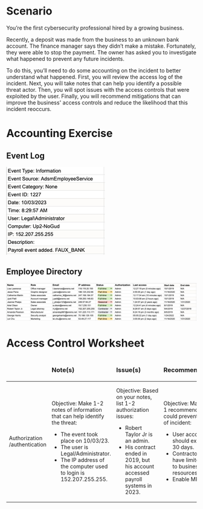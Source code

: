 # Scenario

You’re the first cybersecurity professional hired by a growing business.

Recently, a deposit was made from the business to an unknown bank account. 
The finance manager says they didn’t make a mistake. Fortunately, they were able to stop the payment. 
The owner has asked you to investigate what happened to prevent any future incidents.

To do this, you’ll need to do some accounting on the incident to better understand what happened. 
First, you will review the access log of the incident. Next, you will take notes that can help you identify a possible threat actor. 
Then, you will spot issues with the access controls that were exploited by the user. 
Finally, you will recommend mitigations that can improve the business' access controls and reduce the likelihood that this incident reoccurs.


# Accounting Exercise

## Event Log
![Event Log](event-log.jpeg)

## Employee Directory
![Employee Directory](employee-directory.jpeg)


# Access Control Worksheet

<table class="c13">
    <thead>
        <tr class="c17">
            <td class="c5" colspan="1" rowspan="1">
                <p class="c3"><span class="c7"></span></p>
            </td>
            <td class="c6" colspan="1" rowspan="1">
                <h3 class="c8" id="h.rqizykdowjbx"><span class="c1">Note(s)</span></h3>
            </td>
            <td class="c16" colspan="1" rowspan="1">
                <h3 class="c8" id="h.p472q8avw9cl"><span class="c1">Issue(s)</span></h3>
            </td>
            <td class="c16" colspan="1" rowspan="1">
                <h3 class="c8" id="h.20luanqy86lg"><span class="c1">Recommendation(s)</span></h3>
            </td>
        </tr>
    </thead>
    <tbody></tbody>
    <tbody>
        <tr class="c23">
            <td class="c21" colspan="1" rowspan="1">
                <p class="c11"><span class="c10 c15">Authorization /authentication</span></p>
            </td>
            <td class="c6" colspan="1" rowspan="1">
                <p class="c11"><span class="c10">Objective:</span><span class="c0">&nbsp;Make 1-2 notes of
                        information that can help identify the threat:</span></p>
                <ul class="c14 lst-kix_h2rh1gbxufbr-0 start">
                    <li class="c9 li-bullet-0"><span class="c12">The event took place on 10/03/23.</span></li>
                    <li class="c9 li-bullet-0"><span class="c12">The user is Legal/Administrator.</span></li>
                    <li class="c9 li-bullet-0"><span class="c12">The IP address of the computer used to login is
                            152.207.255.255.</span></li>
                </ul>
            </td>
            <td class="c16" colspan="1" rowspan="1">
                <p class="c11"><span class="c10">Objective:</span><span class="c0">&nbsp;Based on your notes, list
                        1-2 authorization issues:</span></p>
                <ul class="c14 lst-kix_ir5owlcl497k-0 start">
                    <li class="c9 li-bullet-0"><span class="c12">Robert Taylor Jr is an admin.</span></li>
                    <li class="c9 li-bullet-0"><span class="c18">His contract ended in 2019, but his account
                            accessed payroll systems in 2023. </span></li>
                </ul>
            </td>
            <td class="c16" colspan="1" rowspan="1">
                <p class="c11"><span class="c10">Objective:</span><span class="c0">&nbsp;Make at least 1
                        recommendation that could prevent this kind of incident:</span></p>
                <ul class="c14 lst-kix_2pj5rwi68u3s-0 start">
                    <li class="c9 li-bullet-0"><span class="c12">User accounts should expire after 30 days.</span>
                    </li>
                    <li class="c9 li-bullet-0"><span class="c12">Contractors should have limited access to business
                            resources.</span></li>
                    <li class="c9 li-bullet-0"><span class="c12">Enable MFA.</span></li>
                </ul>
            </td>
        </tr>
    </tbody>
</table>
